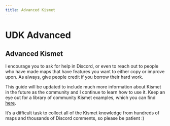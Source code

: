 ```yaml
---
title: Advanced Kismet
---
```

# UDK Advanced

## Advanced Kismet
I encourage you to ask for help in Discord, or even to reach out to people who have made maps that have features you want to either copy or improve upon. As always, give people credit if you borrow their hard work.

This guide will be updated to include much more information about Kismet in the future as the community and I continue to learn how to use it. Keep an eye out for a library of community Kismet examples, which you can find [here](https://github.com/RocketLeagueMapmaking/Kismet).

It’s a difficult task to collect all of the Kismet knowledge from hundreds of maps and thousands of Discord comments, so please be patient :) 


